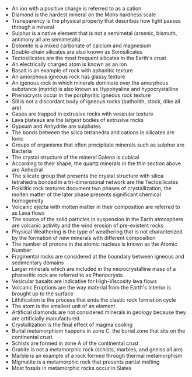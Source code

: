  - An ion with a positive charge is referred to as a cation
 - Diamond is the hardest mineral on the Mohs hardness scale
 - Transparency is the physical property that describes how light passes through a mineral
 - Sulphur is a native element that is not a semimetal (arsenic, bismuth, antimony all are semimetals)
 - Dolomite is a mixed carbonate of calcium and magnesium
 - Double-chain silicates are also known as Sorosilicates
 - Tectosilicates are the most frequent silicates in the Earth's crust
 - An electrically charged atom is known as an Ion
 - Basalt is an example of rock with aphanitic texture
 - An amorphous igneous rock has glassy texture
 - An igenous rock in which minerals dominate over the amorphous substance (matrix) is also known as Hypohyaline and hypocrystalline
 - Phenocrysts occur in the porphyritic igneous rock texture
 - Sill is not a discordant body of igneous rocks (batholith, stock, dike all are)
 - Gases are trapped in extrusive rocks with vesicular texture
 - Lava plateaus are the largest bodies of extrusive rocks
 - Gypsum and Anhydrite are sulphates
 - The bonds between the silica tetrahedra and cations in silicates are Ionic
 - Groups of organisms that often precipitate minerals such as sulphur are Bacteria
 - The crystal structure of the mineral Galena is cubical
 - According to their shape, the quartz minerals in the thin section above are Anhedral
 - The silicate group that presents the crystal structure with silica tetrahedra bonded in a tri-dimensional network are the Tectosilicates
 - Poikilitic rock textures document two phases of crystallization, the molten matter of the later phase presents significant chemical homogeneity
 - Volcanic ejecta with molten matter in their composition are referred to as Lava flows
 - The source of the solid particles in suspension in the Earth atmosphere are volcanic activity and the wind erosion of pre-existent rocks
 - Physical Weathering is the type of weathering that is not characterized by the formation of new minerals with different composition
 - The number of protons in the atomic nucleus is known as the Atomic Number
 - Fragmental rocks are considered at the boundary between igneous and sedimentary domains
 - Larger minerals which are included in the microcrystalline mass of a phaneritic rock are referred to as Phenocrysts
 - Vesicular basalts are indicative for High-Viscosity lava flows
 - Volcanic Eruptions are the way material from the Earth's interior is brought up to the surface
 - Lithification is the process that ends the clastic rock formation cycle
 - The atom is the smallest unit of an element
 - Artificial diamonds are not considered minerals in geology because they are artificially manufactured
 - Crystallization is the final effect of magma cooling
 - Burial metamorphism happens in zone C, the burial zone that sits on the continental crust
 - Schists are formed in zone A of the continental crust
 - Granite is not a metamorphic rock (schists, marbles, and gneiss all are)
 - Marble is an example of a rock formed through thermal metamorphism
 - Migmatite is a metamorphic rock that presents partial melting
 - Most fossils in metamorphic rocks occur in Slates